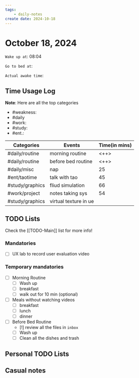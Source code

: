 ```yaml
---
tags: 
    - daily-notes
create date: 2024-10-18
---
```


# October 18, 2024

`Wake up at`: 08:04

`Go to bed at`: 

`Actual awake time`: 

## Time Usage Log

**Note**: Here are all the top categories

- #weakness: 
- #daily
- #work:
- #study:
- #ent.:

| Categories      | Events                | Time(in mins) |
|-----------------|-----------------------|---------------|
| #daily/routine  | morning routine       | <++>          |
| #daily/routine  | before bed routine    | <++>          |
| #daily/misc     | nap                   | 25            |
| #ent/taotime    | talk with tao         | 45            |
| #study/graphics | fliud simulation      | 66            |
| #work/project   | notes taking sys      | 54            |
| #study/graphics | virtual texture in ue |


## TODO Lists

Check the [[TODO-Main]] list for more info!

### Mandatories

- [ ] UX lab to record user evaluation video

### Temporary mandatories

- [ ] Morning Routine 
    - [ ] Wash up
    - [ ] breakfast
    - [ ] walk out for 10 min (optional)

- [ ] Meals without watching videos
    - [ ] breakfast
    - [ ] lunch
    - [ ] dinner

- [ ] Before Bed Routine
    - [!] review all the files in `inbox`
    - [ ] Wash up
    - [ ] Clean all the dishes and trash
    
## Personal TODO Lists

## Casual notes
